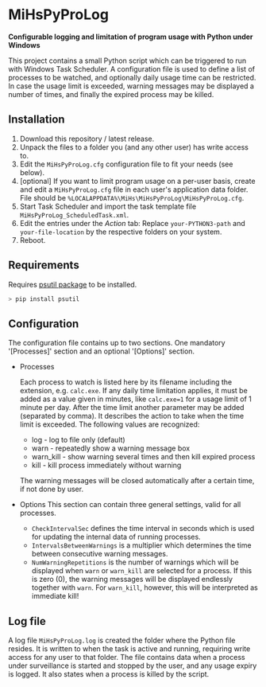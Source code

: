# MiHsPyProLog
**Configurable logging and limitation of program usage with Python under Windows**

This project contains a small Python script which can be triggered to run with Windows Task Scheduler. A configuration file is used to define a list of processes to be watched, and optionally daily usage time can be restricted. In case the usage limit is exceeded, warning messages may be displayed a number of times, and finally the expired process may be killed.

## Installation
1. Download this repository / latest release.
2. Unpack the files to a folder you (and any other user) has write access to.
3. Edit the `MiHsPyProLog.cfg` configuration file to fit your needs (see below).
4. [optional] If you want to limit program usage on a per-user basis, create and edit a `MiHsPyProLog.cfg` file in each user's application data folder. File should be 
`%LOCALAPPDATA%\MiHs\MiHsPyProLog\MiHsPyProLog.cfg`.
6. Start Task Scheduler and import the task template file `MiHsPyProLog_ScheduledTask.xml`.
7. Edit the entries under the *Action* tab: Replace `your-PYTHON3-path` and `your-file-location` by the respective folders on your system.
8. Reboot.

## Requirements
Requires [psutil package](https://pypi.org/project/psutil/#files) to be installed.

```python
> pip install psutil
```

## Configuration
The configuration file contains up to two sections. One mandatory '[Processes]' section and an optional '[Options]' section.

* Processes

  Each process to watch is listed here by its filename including the extension, e.g. `calc.exe`. If any daily time limitation applies, it must be added as a value given in minutes, like `calc.exe=1` for a usage limit of 1 minute per day. After the time limit another parameter may be added (separated by comma). It describes the action to take when the time limit is exceeded. The following values are recognized:
  - log         - log to file only (default)
  - warn        - repeatedly show a warning message box
  - warn_kill   - show warning several times and then kill expired process 
  - kill        - kill process immediately without warning

  The warning messages will be closed automatically after a certain time, if not done by user.
  
* Options
  This section can contain three general settings, valid for all processes.
  - `CheckIntervalSec` defines the time interval in seconds which is used for updating the internal data of running processes.
  - `IntervalsBetweenWarnings` is a multiplier which determines the time between consecutive warning messages.
  - `NumWarningRepetitions` is the number of warnings which will be displayed when `warn` or `warn_kill` are selected for a process. If this is zero (0), the warning messages will be displayed endlessly together with `warn`. For `warn_kill`, however, this will be interpreted as immediate kill!

## Log file
A log file `MiHsPyProLog.log` is created the folder where the Python file resides. It is written to when the task is active and running, requiring write access for any user to that folder. The file contains data when a process under surveillance is started and stopped by the user, and any usage expiry is logged. It also states when a process is killed by the script.
